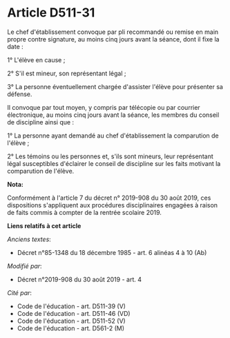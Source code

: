 # Article D511-31

Le chef d'établissement convoque par pli recommandé ou remise en main propre contre signature, au moins cinq jours avant la
séance, dont il fixe la date : 

1° L'élève en cause ; 

2° S'il est mineur, son représentant légal ; 

3° La personne éventuellement chargée d'assister l'élève pour présenter sa défense. 

Il convoque par tout moyen, y compris par télécopie ou par courrier électronique, au moins cinq jours avant la séance, les
membres du conseil de discipline ainsi que : 

1° La personne ayant demandé au chef d'établissement la comparution de l'élève ; 

2° Les témoins ou les personnes et, s'ils sont mineurs, leur représentant légal susceptibles d'éclairer le conseil de
discipline sur les faits motivant la comparution de l'élève.

**Nota:**

Conformément à l'article 7 du décret n° 2019-908 du 30 août 2019, ces dispositions s'appliquent aux procédures disciplinaires
engagées à raison de faits commis à compter de la rentrée scolaire 2019.

**Liens relatifs à cet article**

_Anciens textes_:

  - Décret n°85-1348 du 18 décembre 1985 - art. 6 alinéas 4 à 10 (Ab)

_Modifié par_:

  - Décret n°2019-908 du 30 août 2019 - art. 4

_Cité par_:

  - Code de l'éducation - art. D511-39 (V)
  - Code de l'éducation - art. D511-46 (VD)
  - Code de l'éducation - art. D511-52 (V)
  - Code de l'éducation - art. D561-2 (M)
